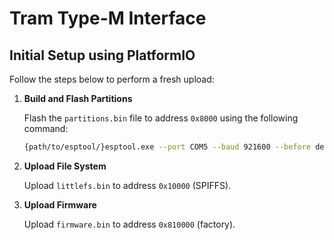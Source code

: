 # Tram Type-M Interface

## Initial Setup using PlatformIO

Follow the steps below to perform a fresh upload:

1. **Build and Flash Partitions**

   Flash the `partitions.bin` file to address `0x8000` using the following command:

   ```bash
   {path/to/esptool/}esptool.exe --port COM5 --baud 921600 --before default_reset --after hard_reset write_flash -z --flash_mode dio --flash_freq 80m --flash_size 16MB 0x8000 partitions.bin
   ```

2. **Upload File System**

   Upload `littlefs.bin` to address `0x10000` (SPIFFS).

3. **Upload Firmware**

   Upload `firmware.bin` to address `0x810000` (factory).
